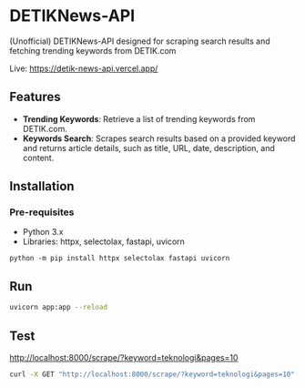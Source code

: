 # DETIKNews-API
(Unofficial) DETIKNews-API designed for scraping search results and fetching trending keywords from DETIK.com

Live: https://detik-news-api.vercel.app/

## Features
- **Trending Keywords**: Retrieve a list of trending keywords from DETIK.com.
- **Keywords Search**: Scrapes search results based on a provided keyword and returns article details, such as title, URL, date, description, and content.

## Installation

### Pre-requisites
- Python 3.x
- Libraries: httpx, selectolax, fastapi, uvicorn 

```
python -m pip install httpx selectolax fastapi uvicorn
```

## Run
```bash
uvicorn app:app --reload
```

## Test
[http://localhost:8000/scrape/?keyword=teknologi&pages=10](http://127.0.0.1:8000/scrape/?keyword=teknologi&pages=10)
```bash
curl -X GET "http://localhost:8000/scrape/?keyword=teknologi&pages=10"
```
